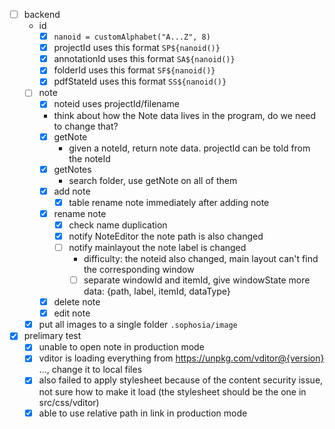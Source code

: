 - [ ] backend
  - id
    - [x] `nanoid = customAlphabet("A...Z", 8)`
    - [x] projectId uses this format `SP${nanoid()}`
    - [x] annotationId uses this format `SA${nanoid()}`
    - [x] folderId uses this format `SF${nanoid()}`
    - [x] pdfStateId uses this format `SS${nanoid()}`
  - [ ] note
    - [x] noteid uses projectId/filename
    - think about how the Note data lives in the program, do we need to change that?
    - [x] getNote
      - given a noteId, return note data. projectId can be told from the noteId
    - [x] getNotes
      - search folder, use getNote on all of them
    - [x] add note
      - [x] table rename note immediately after adding note
    - [x] rename note
      - [x] check name duplication
      - [x] notify NoteEditor the note path is also changed
      - [ ] notify mainlayout the note label is changed
        - difficulty: the noteid also changed, main layout can't find the corresponding window
        - [ ] separate windowId and itemId, give windowState more data: {path, label, itemId, dataType}
    - [x] delete note
    - [x] edit note
  - [x] put all images to a single folder `.sophosia/image`
- [x] prelimary test
  - [x] unable to open note in production mode
  - [x] vditor is loading everything from https://unpkg.com/vditor@{version} ..., change it to local files
  - [x] also failed to apply stylesheet because of the content security issue, not sure how to make it load (the stylesheet should be the one in src/css/vditor)
  - [x] able to use relative path in link in production mode
